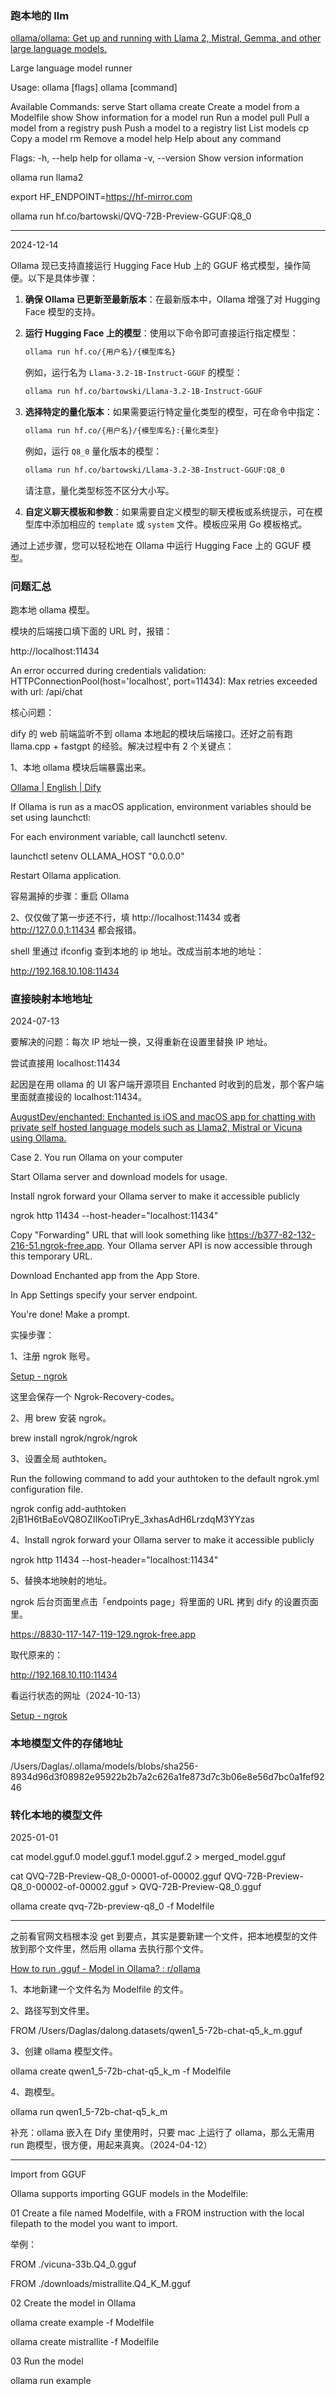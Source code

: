 ### 跑本地的 llm

[ollama/ollama: Get up and running with Llama 2, Mistral, Gemma, and other large language models.](https://github.com/ollama/ollama)

Large language model runner

Usage:
  ollama [flags]
  ollama [command]

Available Commands:
  serve       Start ollama
  create      Create a model from a Modelfile
  show        Show information for a model
  run         Run a model
  pull        Pull a model from a registry
  push        Push a model to a registry
  list        List models
  cp          Copy a model
  rm          Remove a model
  help        Help about any command

Flags:
  -h, --help      help for ollama
  -v, --version   Show version information


ollama run llama2



export HF_ENDPOINT=https://hf-mirror.com

ollama run hf.co/bartowski/QVQ-72B-Preview-GGUF:Q8_0



---

2024-12-14

Ollama 现已支持直接运行 Hugging Face Hub 上的 GGUF 格式模型，操作简便。以下是具体步骤：

1. **确保 Ollama 已更新至最新版本**：在最新版本中，Ollama 增强了对 Hugging Face 模型的支持。

2. **运行 Hugging Face 上的模型**：使用以下命令即可直接运行指定模型：

   ```bash
   ollama run hf.co/{用户名}/{模型库名}
   ```

   例如，运行名为 `Llama-3.2-1B-Instruct-GGUF` 的模型：

   ```bash
   ollama run hf.co/bartowski/Llama-3.2-1B-Instruct-GGUF
   ```

3. **选择特定的量化版本**：如果需要运行特定量化类型的模型，可在命令中指定：

   ```bash
   ollama run hf.co/{用户名}/{模型库名}:{量化类型}
   ```

   例如，运行 `Q8_0` 量化版本的模型：

   ```bash
   ollama run hf.co/bartowski/Llama-3.2-3B-Instruct-GGUF:Q8_0
   ```

   请注意，量化类型标签不区分大小写。

4. **自定义聊天模板和参数**：如果需要自定义模型的聊天模板或系统提示，可在模型库中添加相应的 `template` 或 `system` 文件。模板应采用 Go 模板格式。

通过上述步骤，您可以轻松地在 Ollama 中运行 Hugging Face 上的 GGUF 模型。  

### 问题汇总

跑本地 ollama 模型。

模块的后端接口填下面的 URL 时，报错：

http://localhost:11434

An error occurred during credentials validation: HTTPConnectionPool(host='localhost', port=11434): Max retries exceeded with url: /api/chat

核心问题：

dify 的 web 前端监听不到 ollama 本地起的模块后端接口。还好之前有跑 llama.cpp + fastgpt 的经验。解决过程中有 2 个关键点：

1、本地 ollama 模块后端暴露出来。

[Ollama | English | Dify](https://docs.dify.ai/tutorials/model-configuration/ollama)

If Ollama is run as a macOS application, environment variables should be set using launchctl:

For each environment variable, call launchctl setenv.

launchctl setenv OLLAMA_HOST "0.0.0.0"

Restart Ollama application.

容易漏掉的步骤：重启 Ollama

2、仅仅做了第一步还不行，填 http://localhost:11434 或者 http://127.0.0,1:11434 都会报错。

shell 里通过 ifconfig 查到本地的 ip 地址。改成当前本地的地址：

http://192.168.10.108:11434


### 直接映射本地地址

2024-07-13

要解决的问题：每次 IP 地址一换，又得重新在设置里替换 IP 地址。

尝试直接用 localhost:11434

起因是在用 ollama 的 UI 客户端开源项目 Enchanted 时收到的启发，那个客户端里面就直接设的 localhost:11434。

[AugustDev/enchanted: Enchanted is iOS and macOS app for chatting with private self hosted language models such as Llama2, Mistral or Vicuna using Ollama.](https://github.com/AugustDev/enchanted?tab=readme-ov-file)

Case 2. You run Ollama on your computer

Start Ollama server and download models for usage.

Install ngrok forward your Ollama server to make it accessible publicly

ngrok http 11434 --host-header="localhost:11434"

Copy "Forwarding" URL that will look something like https://b377-82-132-216-51.ngrok-free.app. Your Ollama server API is now accessible through this temporary URL.

Download Enchanted app from the App Store.

In App Settings specify your server endpoint.

You're done! Make a prompt.

实操步骤：

1、注册 ngrok 账号。

[Setup - ngrok](https://dashboard.ngrok.com/get-started/setup/macos)

这里会保存一个 Ngrok-Recovery-codes。

2、用 brew 安装 ngrok。

brew install ngrok/ngrok/ngrok

3、设置全局 authtoken。

Run the following command to add your authtoken to the default ngrok.yml configuration file.

ngrok config add-authtoken 2jB1H6tBaEoVQ8OZIIKooTiPryE_3xhasAdH6LrzdqM3YYzas

4、Install ngrok forward your Ollama server to make it accessible publicly

ngrok http 11434 --host-header="localhost:11434"

5、替换本地映射的地址。

ngrok 后台页面里点击「endpoints page」将里面的 URL 拷到 dify 的设置页面里。

https://8830-117-147-119-129.ngrok-free.app

取代原来的：

http://192.168.10.110:11434

看运行状态的网址（2024-10-13）

[Setup - ngrok](https://dashboard.ngrok.com/get-started/setup/macos)

### 本地模型文件的存储地址

/Users/Daglas/.ollama/models/blobs/sha256-8934d96d3f08982e95922b2b7a2c626a1fe873d7c3b06e8e56d7bc0a1fef9246

### 转化本地的模型文件

2025-01-01

cat model.gguf.0 model.gguf.1 model.gguf.2 > merged_model.gguf

cat QVQ-72B-Preview-Q8_0-00001-of-00002.gguf QVQ-72B-Preview-Q8_0-00002-of-00002.gguf > QVQ-72B-Preview-Q8_0.gguf

ollama create qvq-72b-preview-q8_0 -f Modelfile


---

之前看官网文档根本没 get 到要点，其实是要新建一个文件，把本地模型的文件放到那个文件里，然后用 ollama 去执行那个文件。

[How to run .gguf - Model in Ollama? : r/ollama](https://www.reddit.com/r/ollama/comments/1al30ut/how_to_run_gguf_model_in_ollama/)

1、本地新建一个文件名为 Modelfile 的文件。

2、路径写到文件里。

FROM /Users/Daglas/dalong.datasets/qwen1_5-72b-chat-q5_k_m.gguf

3、创建 ollama 模型文件。

ollama create qwen1_5-72b-chat-q5_k_m -f Modelfile

4、跑模型。

ollama run qwen1_5-72b-chat-q5_k_m

补充：ollama 嵌入在 Dify 里使用时，只要 mac 上运行了 ollama，那么无需用 run 跑模型，很方便，用起来真爽。（2024-04-12）

---

Import from GGUF

Ollama supports importing GGUF models in the Modelfile:

01 Create a file named Modelfile, with a FROM instruction with the local filepath to the model you want to import.

举例：

FROM ./vicuna-33b.Q4_0.gguf

FROM ./downloads/mistrallite.Q4_K_M.gguf

02 Create the model in Ollama

ollama create example -f Modelfile

ollama create mistrallite -f Modelfile

03 Run the model

ollama run example